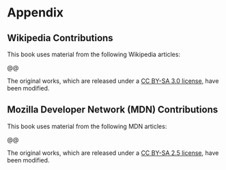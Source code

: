 # Appendix

## Wikipedia Contributions

This book uses material from the following Wikipedia articles:

[^^w-code]: [Computer code](https://en.wikipedia.org/wiki/Computer_code)

@@

The original works, which are released under a [CC BY-SA 3.0 license](https://creativecommons.org/licenses/by-sa/3.0/), have been modified.

## Mozilla Developer Network (MDN) Contributions

This book uses material from the following MDN articles:

[^^m-compile]: [Compile](https://developer.mozilla.org/en-US/docs/Glossary/Compile)

@@

The original works, which are released under a [CC BY-SA 2.5 license](https://creativecommons.org/licenses/by-sa/2.5/), have been modified.